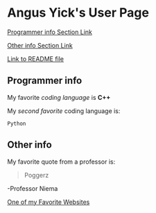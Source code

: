 # Angus Yick's User Page
[Programmer info Section Link](https://github.com/angusyick/CSE110GitRepo/blob/main/index.md#programmer-info)

[Other info Section Link](https://github.com/angusyick/CSE110GitRepo/blob/main/index.md#other-info)

[Link to README file](./CSE110GitRepo/README.md)

## Programmer info

My favorite *coding language* is **C++**

My *second favorite* coding language is:
```
Python
```

## Other info

My favorite quote from a professor is:
> Poggerz 

-Professor Niema

[One of my Favorite Websites](https://cat-bounce.com/)
